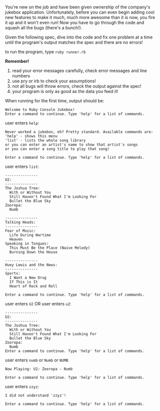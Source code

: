You're new on the job and have been given ownership of the company's jukebox application. Unfortunately, before you can even begin adding cool new features to make it much, much more awesome than it is now, you fire it up and it won't even run! Now you have to go through the code and squash all the bugs (there's a bunch!).

Given the following spec, dive into the code and fix one problem at a time until the program's output matches the spec and there are no errors!

to run the program, type `ruby runner.rb`

__Remember!__  
1. read your error messages carefully, check error messages and line numbers  
2. use pry or irb to check your assumptions!  
3. not all bugs will throw errors, check the output against the spec!  
4. your program is only as good as the data you feed it!  
  
When running for the first time, output should be: 
```
Welcome to Ruby Console Jukebox!  
Enter a command to continue. Type 'help' for a list of commands.
```
user enters `help`:
```
Never worked a jukebox, eh? Pretty standard. Available commands are:  
'help' - shows this menu  
'list' - lists the whole song library  
or you can enter an artist's name to show that artist's songs  
or you can enter a song title to play that song!  
  
Enter a command to continue. Type 'help' for a list of commands.  
```

user enters `list`:
```
---------------
U2:
---------------
The Joshua Tree:
  With or Without You
  Still Haven't Found What I'm Looking For
  Bullet the Blue Sky
Zooropa:
  Numb

---------------
Talking Heads:
---------------
Fear of Music:
  Life During Wartime
  Heaven
Speaking in Tongues:
  This Must Be the Place (Naive Melody)
  Burning Down the House

---------------
Huey Lewis and the News:
---------------
Sports:
  I Want a New Drug
  If This is It
  Heart of Rock and Roll
  
Enter a command to continue. Type 'help' for a list of commands.

```

user enters `U2` OR user enters `u2`:
```
---------------
U2:
---------------
The Joshua Tree:
  With or Without You
  Still Haven't Found What I'm Looking For
  Bullet the Blue Sky
Zooropa:
  Numb
Enter a command to continue. Type 'help' for a list of commands.
```

user enters `numb` or `Numb` or `NUMB`
```
Now Playing: U2: Zooropa - Numb

Enter a command to continue. Type 'help' for a list of commands.
```

user enters `zzyz`:
```
I did not understand 'zzyz'!

Enter a command to continue. Type 'help' for a list of commands.
```